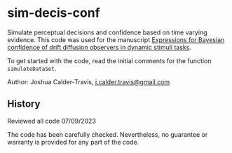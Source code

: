 # sim-decis-conf

Simulate perceptual decisions and confidence based on time varying evidence. This code was used for the manuscript [Expressions for Bayesian confidence of drift diffusion observers in dynamic stimuli tasks](https://www.biorxiv.org/content/10.1101/2020.02.25.965384v3.abstract). 

To get started with the code, read the initial comments for the function `simulateDataSet`.

Author: Joshua Calder-Travis, j.calder.travis@gmail.com

## History 
Reviewed all code 07/09/2023

The code has been carefully checked. Nevertheless, no guarantee or warranty is provided for any part of the code.
